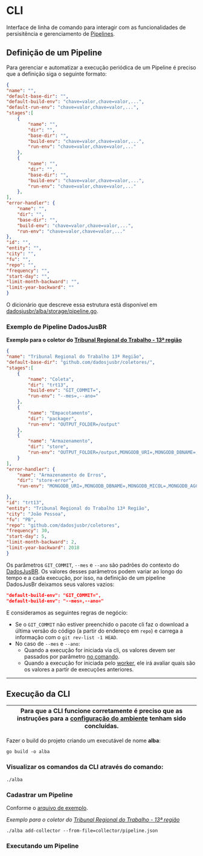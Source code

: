 # CLI

Interface de linha de comando para interagir com as funcionalidades de persisitência e gerenciamento de [Pipelines](https://github.com/dadosjusbr/executor).

## Definição de um Pipeline 

Para gerenciar e automatizar a execução periódica de um Pipeline é preciso que a definição siga o seguinte formato:

``` json
{
"name": "",
"default-base-dir": "",
"default-build-env": "chave=valor,chave=valor,...",
"default-run-env": "chave=valor,chave=valor,...",
"stages":[
    {
        "name": "",
        "dir": "",
        "base-dir": "", 
        "build-env": "chave=valor,chave=valor,...",
        "run-env": "chave=valor,chave=valor,..."
    },
    {
        "name": "",
        "dir": "",
        "base-dir": "", 
        "build-env": "chave=valor,chave=valor,...",
        "run-env": "chave=valor,chave=valor,..."
    },
],
"error-handler": {
    "name": "",
    "dir": "",
    "base-dir": "",
    "build-env": "chave=valor,chave=valor,...", 
    "run-env": "chave=valor,chave=valor,..."
},
"id": "",
"entity": "",
"city": "",
"fu": "",
"repo": "",
"frequency": "",
"start-day": "",
"limit-month-backward": "",
"limit-year-backward": ""
}
```
O dicionário que descreve essa estrutura está disponível em [dadosjusbr/alba/storage/pipeline.go]().

### Exemplo de Pipeline DadosJusBR

**Exemplo para o coletor do [Tribunal Regional do Trabalho - 13ª região](https://github.com/dadosjusbr/coletores/tree/master/trt13)**
``` json
{
"name": "Tribunal Regional do Trabalho 13ª Região",
"default-base-dir": "github.com/dadosjusbr/coletores/",
"stages":[
    {
        "name": "Coleta",
        "dir": "trt13",
        "build-env": "GIT_COMMIT=",
        "run-env": "--mes=,--ano="
    },
    {
        "name": "Empacotamento",
        "dir": "packager",
        "run-env": "OUTPUT_FOLDER=/output"
    },
    {
        "name": "Armazenamento",
        "dir": "store",
        "run-env": "OUTPUT_FOLDER=/output,MONGODB_URI=,MONGODB_DBNAME=,MONGODB_MICOL=,MONGODB_AGCOL=,SWIFT_USERNAME=,SWIFT_APIKEY=,SWIFT_AUTHURL=,SWIFT_DOMAIN=,SWIFT_CONTAINER=" 
    }
],
"error-handler": {
    "name": "Armazenamento de Erros",
    "dir": "store-error",
    "run-env": "MONGODB_URI=,MONGODB_DBNAME=,MONGODB_MICOL=,MONGODB_AGCOL=,SWIFT_USERNAME=,SWIFT_APIKEY=,SWIFT_AUTHURL=,SWIFT_DOMAIN=,SWIFT_CONTAINER=" 

},
"id": "trt13",
"entity": "Tribunal Regional do Trabalho 13ª Região",
"city": "João Pessoa",
"fu": "PB",
"repo": "github.com/dadosjusbr/coletores",
"frequency": 30,
"start-day": 5,
"limit-month-backward": 2,
"limit-year-backward": 2018
}
```
Os parâmetros `GIT_COMMIT`, `--mes` e `--ano` são padrões do contexto do [DadosJusBR](https://github.com/dadosjusbr/coletores/blob/master/TUTORIAL.md). Os valores desses parâmetros podem variar ao longo do tempo e a cada execução, por isso, na definição de um pipeline DadosJusBr deixamos seus valores vazios:

``` json
"default-build-env": "GIT_COMMIT=",
"default-build-env": "--mes=,--ano="
``` 

E consideramos as seguintes regras de negócio:
- Se o `GIT_COMMIT` não estiver preenchido o pacote cli faz o download a última versão do código (a partir do endereço em `repo`) e carrega a informação com o `git rev-list -1 HEAD`.
- No caso de `--mes` e `--ano`:
    - Quando a execução for iniciada via cli, os valores devem ser passados por parâmetro [no comando]().
    - Quando a execução for iniciada pelo [worker](), ele irá avaliar quais são os valores a partir de execuções anteriores.

---

## Execução da CLI

| Para que a CLI funcione corretamente é preciso que as instruções para a [configuração do ambiente](https://github.com/dadosjusbr/alba/blob/master/README.md) tenham sido concluídas. |
|--------------------------------------------------------------------------------------------------------------------------------------------------------------------------------------|

Fazer o build do projeto criando um executável de nome **alba**:

`go build -o alba`

### Visualizar os comandos da CLI através do comando:

`./alba`

### Cadastrar um Pipeline
Conforme o [arquivo de exemplo](https://github.com/dadosjusbr/alba/blob/master/cli/collector/.pipeline.json).

*Exemplo para o coletor do [Tribunal Regional do Trabalho - 13ª região](https://github.com/dadosjusbr/coletores/tree/master/trt13)*

`./alba add-collector --from-file=collector/pipeline.json`

### Executando um Pipeline
